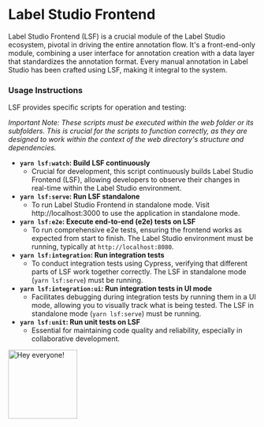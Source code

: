 # Label Studio Frontend

Label Studio Frontend (LSF) is a crucial module of the Label Studio ecosystem, pivotal in driving the entire annotation flow. It's a front-end-only module, combining a user interface for annotation creation with a data layer that standardizes the annotation format. Every manual annotation in Label Studio has been crafted using LSF, making it integral to the system.

### Usage Instructions

LSF provides specific scripts for operation and testing:

_Important Note: These scripts must be executed within the web folder or its subfolders. This is crucial for the scripts to function correctly, as they are designed to work within the context of the web directory's structure and dependencies._

- **`yarn lsf:watch`: Build LSF continuously**
  - Crucial for development, this script continuously builds Label Studio Frontend (LSF), allowing developers to observe their changes in real-time within the Label Studio environment.
- **`yarn lsf:serve`: Run LSF standalone**
  - To run Label Studio Frontend in standalone mode. Visit http://localhost:3000 to use the application in standalone mode.
- **`yarn lsf:e2e`: Execute end-to-end (e2e) tests on LSF**
  - To run comprehensive e2e tests, ensuring the frontend works as expected from start to finish. The Label Studio environment must be running, typically at `http://localhost:8080`.
- **`yarn lsf:integration`: Run integration tests**
  - To conduct integration tests using Cypress, verifying that different parts of LSF work together correctly. The LSF in standalone mode (`yarn lsf:serve`) must be running.
- **`yarn lsf:integration:ui`: Run integration tests in UI mode**
  - Facilitates debugging during integration tests by running them in a UI mode, allowing you to visually track what is being tested. The LSF in standalone mode (`yarn lsf:serve`) must be running.
- **`yarn lsf:unit`: Run unit tests on LSF**
  - Essential for maintaining code quality and reliability, especially in collaborative development.

<img src="https://github.com/heartexlabs/label-studio/blob/master/images/opossum_looking.png?raw=true" title="Hey everyone!" height="140" width="140" />
